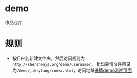 # demo
作品仓库

# 规则

- 按用户名新建文件夹，然后访问规则为：`http://shenzhenjs.org/demo/username/`，
比如豪情文件目录为`/demo/jikeytang/index.html`，访问地址[豪情demo测试页面](http://shenzhenjs.org/demo/jikeytang)